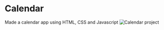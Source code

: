 # Calendar
Made a calendar app using HTML, CSS and Javascript
![Calendar project](https://user-images.githubusercontent.com/33105027/204075822-3937fe5a-f72e-49db-8e99-eb6e5431c04e.jpg)
